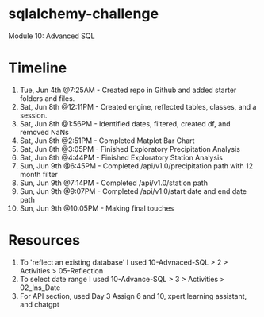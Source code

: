 # sqlalchemy-challenge
Module 10: Advanced SQL

# Timeline
1. Tue, Jun 4th @7:25AM - Created repo in Github and added starter folders and files.
2. Sat, Jun 8th @12:11PM - Created engine, reflected tables, classes, and a session.
3. Sat, Jun 8th @1:56PM - Identified dates, filtered, created df, and removed NaNs
4. Sat, Jun 8th @2:51PM - Completed Matplot Bar Chart
5. Sat, Jun 8th @3:05PM - Finished Exploratory Precipitation Analysis
6. Sat, Jun 8th @4:44PM - Finished Exploratory Station Analysis
7. Sun, Jun 9th @6:45PM - Completed /api/v1.0/precipitation path with 12 month filter
8. Sun, Jun 9th @7:14PM - Completed /api/v1.0/station path
9. Sun, Jun 9th @9:07PM - Completed /api/v1.0/start date and end date path
10. Sun, Jun 9th @10:05PM - Making final touches

# Resources
1. To 'reflect an existing database' I used 10-Advnaced-SQL > 2 > Activities > 05-Reflection
2. To select date range I used 10-Advance-SQL > 3 > Activities > 02_Ins_Date 
3. For API section, used Day 3 Assign 6 and 10, xpert learning assistant, and chatgpt